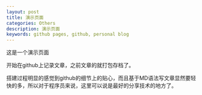 ```yaml
---
layout: post
title: 演示页面
categories: Others
description: 演示页面
keywords: github pages, github, personal blog
---
```


这是一个演示页面

开始在github上记录文章，之前文章的就打包存档了。

搭建过程明显的感觉到github的细节上的贴心，而且基于MD语法写文章显然要轻快的多，所以对于程序员来说，这里可以说是最好的分享技术的地方了。
